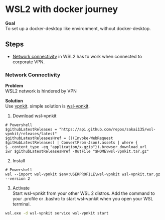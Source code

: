 # WSL2 with docker journey

**Goal**  
To set up a docker-desktop like environment, without docker-desktop.

## Steps

* [Network connectivity](#network-connectivity) in WSL2 has to work when connected to corporate VPN.


### Network Connectivity
**Problem**  
WSL2 network is hindered by VPN  

**Solution**  
Use [vpnkit](https://github.com/moby/vpnkit). simple solution is [wsl-vpnkit](https://github.com/sakai135/wsl-vpnkit).
1. Download wsl-vpnkit
```pwsh
# Powershell
$githubLatestReleases = "https://api.github.com/repos/sakai135/wsl-vpnkit/releases/latest"
$githubLatestReleasesHref = (((Invoke-WebRequest $gitHubLatestReleases) | ConvertFrom-Json).assets | where { $_.content_type -eq "application/x-gzip"}).browser_download_url
iwr $githubLatestReleasesHref -OutFile "$HOME\wsl-vpnkit.tar.gz"
```
2. Install
```pwsh
# Powershell
wsl --import wsl-vpnkit $env:USERPROFILE\wsl-vpnkit wsl-vpnkit.tar.gz --version 2
```
3. Activate  
Start wsl-vpnkit from your other WSL 2 distros. Add the command to your .profile or .bashrc to start wsl-vpnkit when you open your WSL terminal.
```sh
wsl.exe -d wsl-vpnkit service wsl-vpnkit start
```
